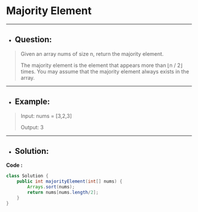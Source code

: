 # Majority Element
---
- ## Question:
> Given an array nums of size n, return the majority element.
> 
> The majority element is the element that appears more than ⌊n / 2⌋ times. You may assume that the majority element always exists in the array.
---
- ## Example:
> Input: nums = [3,2,3]
> 
> Output: 3
---
- ## Solution:
**Code :**
```java
class Solution {
    public int majorityElement(int[] nums) {
        Arrays.sort(nums);
        return nums[nums.length/2];
    }
}

